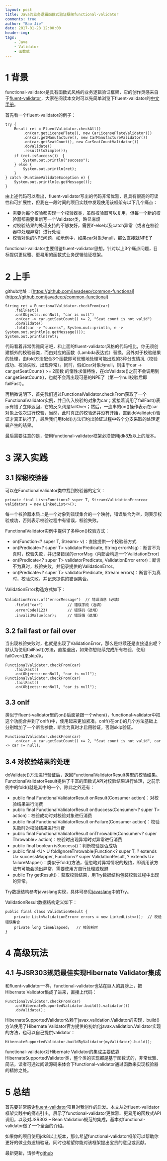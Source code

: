 ```yaml
---
layout: post
title: Java的业务逻辑函数式验证框架functional-validator
comments: true
author: "Bao Jie"
date: 2017-01-28 12:00:00
header-img: 
tags:
    - Java
    - Validator
    - 函数式
---
```


# 1 背景

functional-validator是具有函数式风格的业务逻辑验证框架，它的创作灵感来自于[fluent-validator](https://github.com/neoremind/fluent-validator)，大家在阅读本文时可以先简单浏览下fluent-validator的[中文手册](http://neoremind.com/2016/02/java%E7%9A%84%E4%B8%9A%E5%8A%A1%E9%80%BB%E8%BE%91%E9%AA%8C%E8%AF%81%E6%A1%86%E6%9E%B6fluent-validator/)。

首先看一个fluent-validator的例子：

	try {
		Result ret = FluentValidator.checkAll()
			.on(car.getLicensePlate(), new CarLicensePlateValidator())
			.on(car.getManufacture(), new CarManufactureValidator())
			.on(car.getSeatCount(), new CarSeatCountValidator())
			.doValidate()
			.result(toSimple());
		if (ret.isSuccess()） {
			System.out.println("success");
		} else {
			System.out.println(ret);
		}
	} catch (RuntimeValidateException e) {
		System.out.println(e.getMessage());
	}
	
由上述代码可以看出，fluent-validator写出的代码非常优雅，且具有很高的可读性和可扩展性，但我在一段时间的项目实践中发现使用该框架有以下几个痛点：

*	需要为每个校验都实现一个校验器类，虽然校验器可以复用，但每一个新的校验器都需要重新写一个Validator类，略显麻烦
*	对校验结果的处理支持的不够友好，需要if-else以及catch异常（或者在校验器中处理异常）进行处理
*	校验对象的NPE问题，如示例中，如果car对象为null，那么直接就NPE了

functional-validator主要借鉴fluent-validator思想，针对以上3个痛点问题，目标提供更优雅、更易用的函数式业务逻辑验证框架。

# 2 上手

github地址：[https://github.com/javadeep/common-functional](https://github.com/javadeep/common-functional)

	String ret = FunctionalValidator.checkFrom(car)
		.failFast()
		.on(Objects::nonNull, "car is null")
		.on(car -> car.getSeatCount() >= 2, "Seat count is not valid")
		.doValidate()
		.fold(car -> "success", System.out::println, e -> System.out.println(e.getMessage()));
	System.out.println(ret);
	
代码看着非常优雅简洁吧，和上面的fluent-validator风格的代码相比，你无须创建额外的校验器类，而由对应的函数（Lambda表达式）替换，另外对于校验结果的处理，由fold方法配合3个函数即可优雅地处理可能出现的3种分支情况（校验成功、校验失败、出现异常）。同时，假如car对象为null，则由于car -> car.getSeatCount() >= 2函数 的惰性求值特性，在doValidate()之前不会调用到car.getSeatCount()，也就不会再出现可恶的NPE了（第一个null校验后即failFast）。

再稍微说明下，首先我们通过FunctionalValidator.checkFrom获取了一个FunctionalValidator实例，并且传入校验的对象为car；紧接着调用了failFast()表示有错了立即返回，它的反义词是failOver；然后，一连串的on()操作表示在car对象上依次进行校验，当然，此时真正的校验还并没有开始，直到doValidate()验证才真正执行了，最后我们用fold()方法归约出验证过程中各个分支采取的处理逻辑产生的结果。

最后需要注意的是，使用functional-validator框架必须使用jdk8及以上的版本。

# 3 深入实践

## 3.1 探秘校验器

可以在FunctionalValidator类中找到校验器的定义：

	private final List<Function<? super T, Stream<ValidationError>>> validators = new LinkedList<>();
	
每一个校验器本质上是一个对象到错误集合的一个映射，错误集合为空，则表示校验成功，否则表示校验过程中有错误，校验失败。

FunctionalValidator实例中提供了多种on()校验方式：

*	on(Function<? super T, Stream<ValidationError>> v)：直接提供一个校验器方式
*	on(Predicate<? super T> validatorPredicate, String errorMsg)：断言不为真时，校验失败，并记录错误的errorMsg（内部会构造一个ValidationError）
*	on(Predicate<? super T> validatorPredicate, ValidationError error)：断言不为真时，校验失败，并记录提供的ValidationError。
*	on(Predicate<? super T> validatorPredicate, Stream<ValidationError> errors)：断言不为真时，校验失败，并记录提供的错误集合。

ValidationError构造方式如下：

	ValidationError.of("errorMessage")	// 错误消息（必填）
		.field("car")			// 错误字段（选填）
		.errorCode(123)			// 错误码（选填）
		.invalidValue(car);		// 错误值（选填）
		
## 3.2 fail fast or fail over

当出现校验失败时，也就是出现了ValidationError，那么是继续还是直接退出呢？默认为使用failFast()方法，直接退出，如果你想继续完成所有校验，使用failOver()来skip掉。

	FunctionalValidator.checkFrom(car)
		.failFast()
		.on(Objects::nonNull, "car is null");
	FunctionalValidator.checkFrom(car)
		.failFast()
		.on(Objects::nonNull, "car is null");
		
## 3.3 onIf

类似于fluent-validator里的on()后面紧跟一个when()，functional-validator中把这个功能合并到了onIf()中，使用起来更加紧凑。onIf()在on()的几个方法基础上分别增加了一个断言参数，断言为真时才启用验证，否则skip验证。

	FunctionalValidator.checkFrom(car)
		.on(car -> car.getSeatCount() >= 2, "Seat count is not valid", car -> car != null);

## 3.4 对校验结果的处理

doValidate()方法进行验证后，返回FunctionalValidatorResult<T>类型的校验结果。FunctionalValidatorResult提供了丰富的函数式API对校验结果进行处理，之前示例中的fold()就是其中的一个，除此之外还有：

*	public final FunctionalValidatorResult<T> onResult(Consumer<ValidationResult> action)：对校验结果进行消费
*	public final FunctionalValidatorResult<T> onSuccess(Consumer<? super T> action)：校验成功时对校验对象进行消费
*	public final FunctionalValidatorResult<T> onFailure(Consumer<ValidationResult> action)：校验失败时对校验结果进行消费
*	public final FunctionalValidatorResult<T> onThrowable(Consumer<? super Throwable> action)：校验时出现异常时对异常进行消费
*	public final boolean isSuccess()：判断校验是否成功
*	public final &lt;U&gt; U foldIgnoreThrowable(Function<? super T, ? extends U> successMapper, Function<? super ValidationResult, ? extends U> failureMapper)：类似于fold()方法，但忽略对异常情况的规约，即调用该方法有可能会抛出异常，需要使用方自行处理或规避
*	public Try<ValidationResult> getResult()：获取校验结果，用Try数据结构包装校验过程中出现的异常。

Try数据结构参考javaslang实现，具体可参见[javaslang](http://www.javaslang.io/javaslang-docs/)中的Try。

ValidationResult数据结构定义如下：

	public final class ValidationResult {
		private List<ValidationError> errors = new LinkedList<>();	// 校验错误集合
		private long timeElapsed;	// 校验耗时
	}
	
# 4 高级玩法

## 4.1 与JSR303规范最佳实现Hibernate Validator集成

和fluent-validator一样，functional-validator也站在巨人的肩膀上，把Hibernate Validator集成了进来，直接上代码：

	FunctionalValidator.checkFrom(car)
        .on(HibernateSupportedValidator.build().validator())
        .doValidate();
		
HibernateSupportedValidator依赖于javax.validation.Validator的实现，build()方法使用了Hibernate Validator官方提供的初始化javax.validation.Validator实现的方法，也可以自己提供validator：

	HibernateSupportedValidator.buildByValidator(myValidator).build();
	
functional-validator对Hibernate Validator的集成主要依靠HibernateSupportedValidator类，整个类的实现都是基于函数式的，非常优雅、简洁，读者可通过阅读源码来体会下functional-validator通过函数来实现校验器的精妙之处。

# 5 总结

首先要非常感谢[fluent-validator](https://github.com/neoremind/fluent-validator)项目对我创作的启发。本文从对fluent-validator框架实践中的痛点引出，展示了functional-validator更优雅、更易用的函数式API调用，以及对JSR303 – Bean Validation规范的集成，基本对functional-validator做了一个全面的介绍。

如果你的项目使用jdk8以上版本，那么希望functional-validator框架可以帮助你更好的做业务逻辑验证，同时也希望你能对该框架提出宝贵的意见或贡献。

最新更新，请参考[github](https://github.com/javadeep/common-functional)